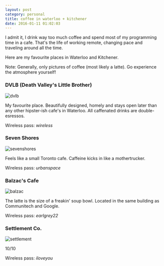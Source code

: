 ```yaml
---
layout: post
category: personal
title: coffee in waterloo + kitchener
date: 2016-01-11 01:02:03
---
```


I admit it, I drink way too much coffee and spend most of my programming time in a cafe. That's the life of working remote, changing pace and traveling around all the time.

Here are my favourite places in Waterloo and Kitchener.

Note: Generally, only pictures of coffee (most likely a latte). Go experience the atmosphere yourself!

### DVLB (Death Valley's Little Brother)
![dvlb](/img/dvlb.jpg)

My favourite place. Beautifully designed, homely and stays open later than any other hipster-ish cafe's in Waterloo. All caffenated drinks are double-esressos.

Wireless pass: _wireless_

### Seven Shores
![sevenshores](/img/sevenshores.jpg)

Feels like a small Toronto cafe. Caffeine kicks in like a mothertrucker.

Wireless pass: _urbanspace_

### Balzac's Cafe
![balzac](/img/balzac.jpg)

The latte is the size of a freakin' soup bowl. Located in the same building as Communitech and Google.

Wireless pass: _earlgrey22_

### Settlement Co.
![settlement](/img/settlement.jpg)

10/10

Wireless pass: _iloveyou_
